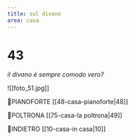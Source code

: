 ```yaml
---
title: sul divano
area: casa
---
```

# 43
_il divano è sempre comodo vero?_

![[foto_51.jpg]]

👀PIANOFORTE [[48-casa-pianoforte|48]]

👀POLTRONA [[75-casa-la poltrona|49]]

👣INDIETRO [[10-casa-in casa|10]]